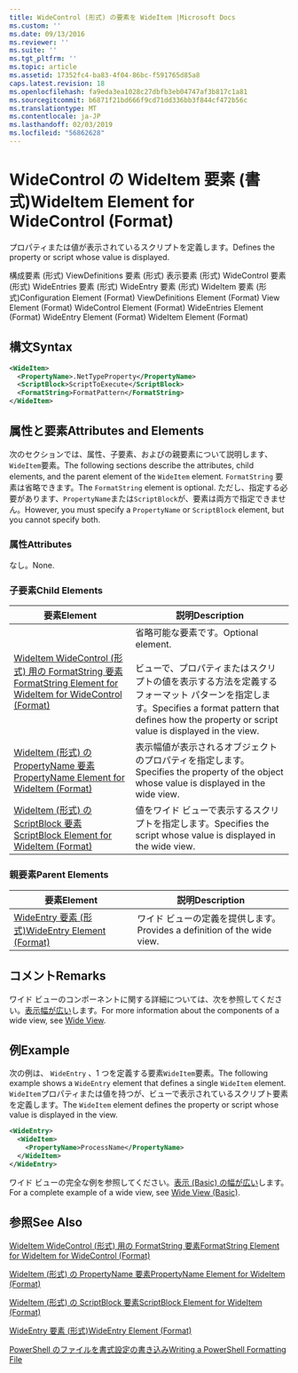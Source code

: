 ```yaml
---
title: WideControl (形式) の要素を WideItem |Microsoft Docs
ms.custom: ''
ms.date: 09/13/2016
ms.reviewer: ''
ms.suite: ''
ms.tgt_pltfrm: ''
ms.topic: article
ms.assetid: 17352fc4-ba83-4f04-86bc-f591765d85a8
caps.latest.revision: 18
ms.openlocfilehash: fa9eda3ea1028c27dbfb3eb04747af3b817c1a81
ms.sourcegitcommit: b6871f21bd666f9cd71dd336bb3f844cf472b56c
ms.translationtype: MT
ms.contentlocale: ja-JP
ms.lasthandoff: 02/03/2019
ms.locfileid: "56862628"
---
```

# <a name="wideitem-element-for-widecontrol-format"></a><span data-ttu-id="05f80-102">WideControl の WideItem 要素 (書式)</span><span class="sxs-lookup"><span data-stu-id="05f80-102">WideItem Element for WideControl (Format)</span></span>

<span data-ttu-id="05f80-103">プロパティまたは値が表示されているスクリプトを定義します。</span><span class="sxs-lookup"><span data-stu-id="05f80-103">Defines the property or script whose value is displayed.</span></span>

<span data-ttu-id="05f80-104">構成要素 (形式) ViewDefinitions 要素 (形式) 表示要素 (形式) WideControl 要素 (形式) WideEntries 要素 (形式) WideEntry 要素 (形式) WideItem 要素 (形式)</span><span class="sxs-lookup"><span data-stu-id="05f80-104">Configuration Element (Format) ViewDefinitions Element (Format) View Element (Format) WideControl Element (Format) WideEntries Element (Format) WideEntry Element (Format) WideItem Element (Format)</span></span>

## <a name="syntax"></a><span data-ttu-id="05f80-105">構文</span><span class="sxs-lookup"><span data-stu-id="05f80-105">Syntax</span></span>

```xml
<WideItem>
  <PropertyName>.NetTypeProperty</PropertyName>
  <ScriptBlock>ScriptToExecute</ScriptBlock>
  <FormatString>FormatPattern</FormatString>
</WideItem>
```

## <a name="attributes-and-elements"></a><span data-ttu-id="05f80-106">属性と要素</span><span class="sxs-lookup"><span data-stu-id="05f80-106">Attributes and Elements</span></span>

<span data-ttu-id="05f80-107">次のセクションでは、属性、子要素、およびの親要素について説明します、`WideItem`要素。</span><span class="sxs-lookup"><span data-stu-id="05f80-107">The following sections describe the attributes, child elements, and the parent element of the `WideItem` element.</span></span> <span data-ttu-id="05f80-108">`FormatString` 要素は省略できます。</span><span class="sxs-lookup"><span data-stu-id="05f80-108">The `FormatString` element is optional.</span></span> <span data-ttu-id="05f80-109">ただし、指定する必要があります、`PropertyName`または`ScriptBlock`が、要素は両方で指定できません。</span><span class="sxs-lookup"><span data-stu-id="05f80-109">However, you must specify a `PropertyName` or `ScriptBlock` element, but you cannot specify both.</span></span>

### <a name="attributes"></a><span data-ttu-id="05f80-110">属性</span><span class="sxs-lookup"><span data-stu-id="05f80-110">Attributes</span></span>

<span data-ttu-id="05f80-111">なし。</span><span class="sxs-lookup"><span data-stu-id="05f80-111">None.</span></span>

### <a name="child-elements"></a><span data-ttu-id="05f80-112">子要素</span><span class="sxs-lookup"><span data-stu-id="05f80-112">Child Elements</span></span>

|<span data-ttu-id="05f80-113">要素</span><span class="sxs-lookup"><span data-stu-id="05f80-113">Element</span></span>|<span data-ttu-id="05f80-114">説明</span><span class="sxs-lookup"><span data-stu-id="05f80-114">Description</span></span>|
|-------------|-----------------|
|[<span data-ttu-id="05f80-115">WideItem WideControl (形式) 用の FormatString 要素</span><span class="sxs-lookup"><span data-stu-id="05f80-115">FormatString Element for WideItem for WideControl (Format)</span></span>](./formatstring-element-for-wideitem-for-widecontrol-format.md)|<span data-ttu-id="05f80-116">省略可能な要素です。</span><span class="sxs-lookup"><span data-stu-id="05f80-116">Optional element.</span></span><br /><br /> <span data-ttu-id="05f80-117">ビューで、プロパティまたはスクリプトの値を表示する方法を定義するフォーマット パターンを指定します。</span><span class="sxs-lookup"><span data-stu-id="05f80-117">Specifies a format pattern that defines how the property or script value is displayed in the view.</span></span>|
|[<span data-ttu-id="05f80-118">WideItem (形式) の PropertyName 要素</span><span class="sxs-lookup"><span data-stu-id="05f80-118">PropertyName Element for WideItem (Format)</span></span>](./propertyname-element-for-wideitem-for-widecontrol-format.md)|<span data-ttu-id="05f80-119">表示幅値が表示されるオブジェクトのプロパティを指定します。</span><span class="sxs-lookup"><span data-stu-id="05f80-119">Specifies the property of the object whose value is displayed in the wide view.</span></span>|
|[<span data-ttu-id="05f80-120">WideItem (形式) の ScriptBlock 要素</span><span class="sxs-lookup"><span data-stu-id="05f80-120">ScriptBlock Element for WideItem (Format)</span></span>](./scriptblock-element-for-wideitem-for-widecontrol-format.md)|<span data-ttu-id="05f80-121">値をワイド ビューで表示するスクリプトを指定します。</span><span class="sxs-lookup"><span data-stu-id="05f80-121">Specifies the script whose value is displayed in the wide view.</span></span>|

### <a name="parent-elements"></a><span data-ttu-id="05f80-122">親要素</span><span class="sxs-lookup"><span data-stu-id="05f80-122">Parent Elements</span></span>

|<span data-ttu-id="05f80-123">要素</span><span class="sxs-lookup"><span data-stu-id="05f80-123">Element</span></span>|<span data-ttu-id="05f80-124">説明</span><span class="sxs-lookup"><span data-stu-id="05f80-124">Description</span></span>|
|-------------|-----------------|
|[<span data-ttu-id="05f80-125">WideEntry 要素 (形式)</span><span class="sxs-lookup"><span data-stu-id="05f80-125">WideEntry Element (Format)</span></span>](./wideentry-element-for-widecontrol-format.md)|<span data-ttu-id="05f80-126">ワイド ビューの定義を提供します。</span><span class="sxs-lookup"><span data-stu-id="05f80-126">Provides a definition of the wide view.</span></span>|

## <a name="remarks"></a><span data-ttu-id="05f80-127">コメント</span><span class="sxs-lookup"><span data-stu-id="05f80-127">Remarks</span></span>

<span data-ttu-id="05f80-128">ワイド ビューのコンポーネントに関する詳細については、次を参照してください。[表示幅が広い](./creating-a-wide-view.md)します。</span><span class="sxs-lookup"><span data-stu-id="05f80-128">For more information about the components of a wide view, see [Wide View](./creating-a-wide-view.md).</span></span>

## <a name="example"></a><span data-ttu-id="05f80-129">例</span><span class="sxs-lookup"><span data-stu-id="05f80-129">Example</span></span>

<span data-ttu-id="05f80-130">次の例は、 `WideEntry` 、1 つを定義する要素`WideItem`要素。</span><span class="sxs-lookup"><span data-stu-id="05f80-130">The following example shows a `WideEntry` element that defines a single `WideItem` element.</span></span> <span data-ttu-id="05f80-131">`WideItem`プロパティまたは値を持つが、ビューで表示されているスクリプト要素を定義します。</span><span class="sxs-lookup"><span data-stu-id="05f80-131">The `WideItem` element defines the property or script whose value is displayed in the view.</span></span>

```xml
<WideEntry>
  <WideItem>
    <PropertyName>ProcessName</PropertyName>
  </WideItem>
</WideEntry>
```

<span data-ttu-id="05f80-132">ワイド ビューの完全な例を参照してください。[表示 (Basic) の幅が広い](./wide-view-basic.md)します。</span><span class="sxs-lookup"><span data-stu-id="05f80-132">For a complete example of a wide view, see [Wide View (Basic)](./wide-view-basic.md).</span></span>

## <a name="see-also"></a><span data-ttu-id="05f80-133">参照</span><span class="sxs-lookup"><span data-stu-id="05f80-133">See Also</span></span>

[<span data-ttu-id="05f80-134">WideItem WideControl (形式) 用の FormatString 要素</span><span class="sxs-lookup"><span data-stu-id="05f80-134">FormatString Element for WideItem for WideControl (Format)</span></span>](./formatstring-element-for-wideitem-for-widecontrol-format.md)

[<span data-ttu-id="05f80-135">WideItem (形式) の PropertyName 要素</span><span class="sxs-lookup"><span data-stu-id="05f80-135">PropertyName Element for WideItem (Format)</span></span>](./propertyname-element-for-wideitem-for-widecontrol-format.md)

[<span data-ttu-id="05f80-136">WideItem (形式) の ScriptBlock 要素</span><span class="sxs-lookup"><span data-stu-id="05f80-136">ScriptBlock Element for WideItem (Format)</span></span>](./scriptblock-element-for-wideitem-for-widecontrol-format.md)

[<span data-ttu-id="05f80-137">WideEntry 要素 (形式)</span><span class="sxs-lookup"><span data-stu-id="05f80-137">WideEntry Element (Format)</span></span>](./wideentry-element-for-widecontrol-format.md)

[<span data-ttu-id="05f80-138">PowerShell のファイルを書式設定の書き込み</span><span class="sxs-lookup"><span data-stu-id="05f80-138">Writing a PowerShell Formatting File</span></span>](./writing-a-powershell-formatting-file.md)
